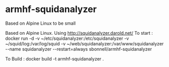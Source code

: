 # armhf-squidanalyzer

Based on Alpine Linux to be small

Based on Alpine Linux.
Using http://squidanalyzer.darold.net/
To start :
docker run -d -v ~/etc/squidanalyzer:/etc/squidanalyzer -v ~/squid/log:/var/log/squid -v ~/web/squidanalyzer:/var/www/squidanalyzer --name squidanalyzer --restart=always sbonnell/armhf-squidanalyzer

To Build :
docker build -t armhf-squidanalyzer .
